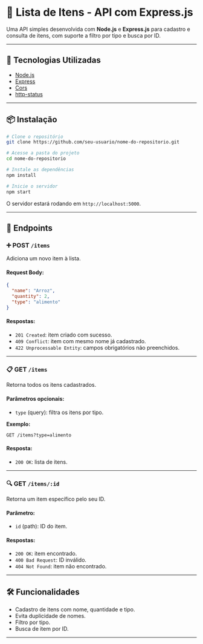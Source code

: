 
# 🧾 Lista de Itens - API com Express.js

Uma API simples desenvolvida com **Node.js** e **Express.js** para cadastro e consulta de itens, com suporte a filtro por tipo e busca por ID.

---

## 🚀 Tecnologias Utilizadas

- [Node.js](https://nodejs.org/)
- [Express](https://expressjs.com/)
- [Cors](https://www.npmjs.com/package/cors)
- [http-status](https://www.npmjs.com/package/http-status)

---

## 📦 Instalação

```bash
# Clone o repositório
git clone https://github.com/seu-usuario/nome-do-repositorio.git

# Acesse a pasta do projeto
cd nome-do-repositorio

# Instale as dependências
npm install

# Inicie o servidor
npm start
```

O servidor estará rodando em `http://localhost:5000`.

---

## 📌 Endpoints

### ➕ POST `/items`

Adiciona um novo item à lista.

#### Request Body:
```json
{
  "name": "Arroz",
  "quantity": 2,
  "type": "alimento"
}
```

#### Respostas:
- `201 Created`: item criado com sucesso.
- `409 Conflict`: item com mesmo nome já cadastrado.
- `422 Unprocessable Entity`: campos obrigatórios não preenchidos.

---

### 📋 GET `/items`

Retorna todos os itens cadastrados.

#### Parâmetros opcionais:
- `type` (query): filtra os itens por tipo.

**Exemplo:**
```
GET /items?type=alimento
```

#### Resposta:
- `200 OK`: lista de itens.

---

### 🔍 GET `/items/:id`

Retorna um item específico pelo seu ID.

#### Parâmetro:
- `id` (path): ID do item.

#### Respostas:
- `200 OK`: item encontrado.
- `400 Bad Request`: ID inválido.
- `404 Not Found`: item não encontrado.

---

## 🛠️ Funcionalidades

- Cadastro de itens com nome, quantidade e tipo.
- Evita duplicidade de nomes.
- Filtro por tipo.
- Busca de item por ID.

---
